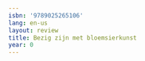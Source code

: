 ```yaml
---
isbn: '9789025265106'
lang: en-us
layout: review
title: Bezig zijn met bloemsierkunst
year: 0
---
```


